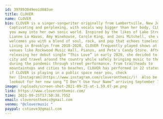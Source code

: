 ```yaml
---
id: 397893849eoid883ue
title: CLOVER
name: CLOVER
bio: CLOVER is a singer-songwriter originally from Lambertville, New Jersey.
  Captivating and perplexing, with vocals way bigger than her body, CLOVER wisps
  you away into her own sonic world. Inspired by the likes of Lake Street Dive,
  Lianne La Havas, Amy Winehouse, Carole King, and Joni Mitchell, she warmly
  welcomes you with a blend of soul, rock, and pop that echoes timelessness.
  Living in Brooklyn from 2018-2020, CLOVER frequently played shows at beloved
  venues like Rockwood Music Hall, Pianos, and Pete's Candy Store. After
  releasing her debut single “This Love” in early 2020, she decided to leave the
  city and travel around the country while safely bringing music to the public
  during the pandemic through street performance. From trailheads to
  mountaintops and cities to beaches, CLOVER has performed in 22 states. To see
  if CLOVER is playing in a public space near you, check
  her [Instagram](https://www.instagram.com/cloveronthemic/)!  Also be on the
  lookout for her new song “I Don’t Use Your Name” arriving September 17th.
image: /uploads/screen-shot-2021-09-25-at-1.59.07-pm.png
link: https://www.cloveronthemic.com/
time: 2021-09-25T17:50:38.755Z
email: cloveronthemic@gmail.com
venmo: "@clovermusic "
paypal: cstieve3@gmail.com
---
```

